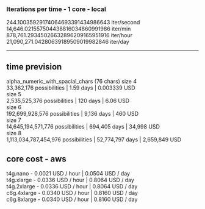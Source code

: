 ### Iterations per time - 1 core - local

244.10035929174064693391434986643 iter/second  
14,646.021557504438816034860991986 iter/min  
878,761.29345026632896209165951916 iter/hour  
21,090,271.04280639189509019982846 iter/day  

--------------------

## time prevision

alpha_numeric_with_spacial_chars (76 chars)
size 4  
33,362,176 possibilities | 1.59 days | 0.003339 USD  
size 5  
2,535,525,376 possibilities | 120 days | 6.06 USD  
size 6  
192,699,928,576 possibilities | 9,136 days | 460 USD  
size 7  
14,645,194,571,776 possibilities | 694,405 days | 34,998 USD  
size 8  
1,113,034,787,454,976 possibilities | 52,774,797 days | 2,659,849 USD  

## core cost - aws  

t4g.nano    - 0.0021 USD / hour | 0.0504 USD / day  
t4g.xlarge  - 0.0336 USD / hour | 0.8064 USD / day  
t4g.2xlarge - 0.0336 USD / hour | 0.8064 USD / day  
c6g.4xlarge - 0.0340 USD / hour | 0.8160 USD / day  
c6g.8xlarge - 0.0340 USD / hour | 0.8160 USD / day
